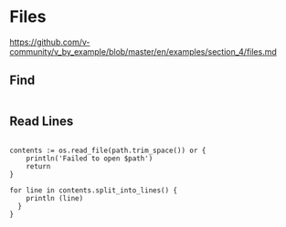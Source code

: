 # Files

https://github.com/v-community/v_by_example/blob/master/en/examples/section_4/files.md

## Find

```vlang
```


## Read Lines

```vlang

contents := os.read_file(path.trim_space()) or {
    println('Failed to open $path')
    return
}

for line in contents.split_into_lines() {
    println (line)
  }
}

```
